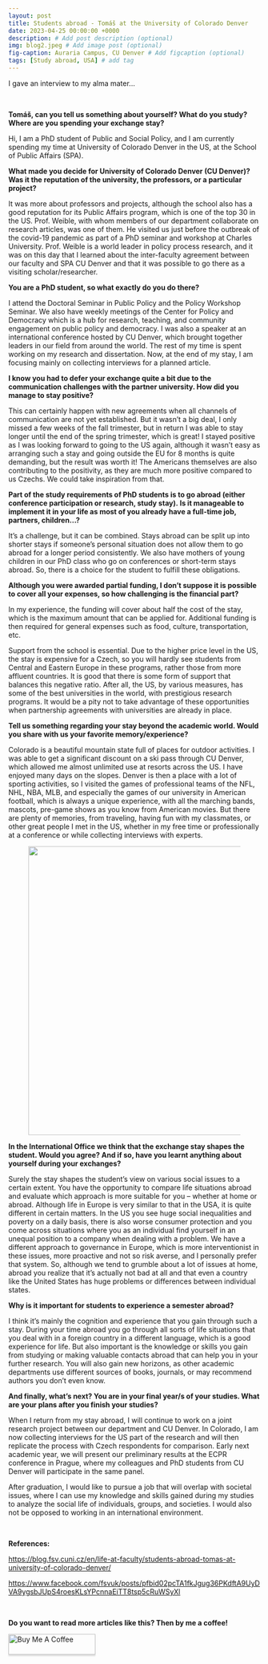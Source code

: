 ```yaml
---
layout: post
title: Students abroad - Tomáš at the University of Colorado Denver  
date: 2023-04-25 00:00:00 +0000
description: # Add post description (optional)
img: blog2.jpeg # Add image post (optional)
fig-caption: Auraria Campus, CU Denver # Add figcaption (optional)
tags: [Study abroad, USA] # add tag
---
```


I gave an interview to my alma mater... 

<p><br></p>
<p><strong>Tom&aacute;&scaron;, can you tell us something about yourself? What do you study? Where are you spending your exchange stay?</strong></p>
<p>Hi, I am a PhD student of Public and Social Policy, and I am currently spending my time at University of Colorado Denver in the US, at the School of Public Affairs (SPA).</p>
<p><strong>What made you decide for University of Colorado Denver (CU Denver)? Was it the reputation of the university, the professors, or a particular project?</strong></p>
<p>It was more about professors and projects, although the school also has a good reputation for its Public Affairs program, which is one of the top 30 in the US. Prof. Weible, with whom members of our department collaborate on research articles, was one of them. He visited us just before the outbreak of the covid-19 pandemic as part of a PhD seminar and workshop at Charles University. Prof. Weible is a world leader in policy process research, and it was on this day that I learned about the inter-faculty agreement between our faculty and SPA CU Denver and that it was possible to go there as a visiting scholar/researcher.</p>
<p><strong>You are a PhD student, so what exactly do you do there?&nbsp;</strong></p>
<p>I attend the Doctoral Seminar in Public Policy and the Policy Workshop Seminar. We also have weekly meetings of the Center for Policy and Democracy which is a hub for research, teaching, and community engagement on public policy and democracy. I was also a speaker at an international conference hosted by CU Denver, which brought together leaders in our field from around the world. The rest of my time is spent working on my research and dissertation. Now, at the end of my stay, I am focusing mainly on collecting interviews for a planned article.</p>
<p><strong>I know you had to defer your exchange quite a bit due to the communication challenges with the partner university. How did you manage to stay positive? &nbsp;</strong></p>
<p>This can certainly happen with new agreements when all channels of communication are not yet established. But it wasn&rsquo;t a big deal, I only missed a few weeks of the fall trimester, but in return I was able to stay longer until the end of the spring trimester, which is great! I stayed positive as I was looking forward to going to the US again, although it wasn&rsquo;t easy as arranging such a stay and going outside the EU for 8 months is quite demanding, but the result was worth it! The Americans themselves are also contributing to the positivity, as they are much more positive compared to us Czechs. We could take inspiration from that.</p>
<p><strong>Part of the study requirements of PhD students is to go abroad (either conference participation or research, study stay)</strong><strong>.</strong><strong>&nbsp;Is it manageable to implement it in your life as most of you already have a full-time job, partners, children&hellip;?</strong></p>
<p>It&rsquo;s a challenge, but it can be combined. Stays abroad can be split up into shorter stays if someone&rsquo;s personal situation does not allow them to go abroad for a longer period consistently. We also have mothers of young children in our PhD class who go on conferences or short-term stays abroad. So, there is a choice for the student to fulfill these obligations.</p>
<p><strong>Although you were awarded partial funding, I don&rsquo;t suppose it is possible to cover all your expenses, so how challenging is the financial part?&nbsp;</strong></p>
<p>In my experience, the funding will cover about half the cost of the stay, which is the maximum amount that can be applied for. Additional funding is then required for general expenses such as food, culture, transportation, etc.</p>
<p>Support from the school is essential. Due to the higher price level in the US, the stay is expensive for a Czech, so you will hardly see students from Central and Eastern Europe in these programs, rather those from more affluent countries. It is good that there is some form of support that balances this negative ratio. After all, the US, by various measures, has some of the best universities in the world, with prestigious research programs. It would be a pity not to take advantage of these opportunities when partnership agreements with universities are already in place.</p>
<p><strong>Tell us something regarding your stay <strong>beyond the academic world.</strong> Would you share with us your favorite memory/experience?&nbsp;</strong></p>
<p>Colorado is a beautiful mountain state full of places for outdoor activities. I was able to get a significant discount on a ski pass through CU Denver, which allowed me almost unlimited use at resorts across the US. I have enjoyed many days on the slopes. Denver is then a place with a lot of sporting activities, so I visited the games of professional teams of the NFL, NHL, NBA, MLB, and especially the games of our university in American football, which is always a unique experience, with all the marching bands, mascots, pre-game shows as you know from American movies. But there are plenty of memories, from traveling, having fun with my classmates, or other great people I met in the US, whether in my free time or professionally at a conference or while collecting interviews with experts.</p>
<figure><img src="https://blog.fsv.cuni.cz/wp-content/uploads/2023/04/IMG_20221105_131737-1024x576.jpeg" alt="" srcset="https://blog.fsv.cuni.cz/wp-content/uploads/2023/04/IMG_20221105_131737-1024x576.jpeg 1024w, https://blog.fsv.cuni.cz/wp-content/uploads/2023/04/IMG_20221105_131737-300x169.jpeg 300w, https://blog.fsv.cuni.cz/wp-content/uploads/2023/04/IMG_20221105_131737-768x432.jpeg 768w, https://blog.fsv.cuni.cz/wp-content/uploads/2023/04/IMG_20221105_131737.jpeg 1280w" sizes="(max-width: 1024px) 100vw, 1024px" width="1024" height="576"></figure>
<p><strong>In the International Office we think that the exchange stay shapes the student. Would you agree? And if so, have you learnt anything about yourself during your exchanges?</strong></p>
<p>Surely the stay shapes the student&rsquo;s view on various social issues to a certain extent. You have the opportunity to compare life situations abroad and evaluate which approach is more suitable for you &ndash; whether at home or abroad. Although life in Europe is very similar to that in the USA, it is quite different in certain matters. In the US you see huge social inequalities and poverty on a daily basis, there is also worse consumer protection and you come across situations where you as an individual find yourself in an unequal position to a company when dealing with a problem. We have a different approach to governance in Europe, which is more interventionist in these issues, more proactive and not so risk averse, and I personally prefer that system. So, although we tend to grumble about a lot of issues at home, abroad you realize that it&rsquo;s actually not bad at all and that even a country like the United States has huge problems or differences between individual states.</p>
<p><strong>Why is it important for students to experience a semester abroad?</strong></p>
<p>I think it&rsquo;s mainly the cognition and experience that you gain through such a stay. During your time abroad you go through all sorts of life situations that you deal with in a foreign country in a different language, which is a good experience for life. But also important is the knowledge or skills you gain from studying or making valuable contacts abroad that can help you in your further research. You will also gain new horizons, as other academic departments use different sources of books, journals, or may recommend authors you don&rsquo;t even know.</p>
<p><strong>And finally, what&rsquo;s next? You are in your final year/s of your studies. What are your plans after you finish your studies? &nbsp;</strong></p>
<p>When I return from my stay abroad, I will continue to work on a joint research project between our department and CU Denver. In Colorado, I am now collecting interviews for the US part of the research and will then replicate the process with Czech respondents for comparison. Early next academic year, we will present our preliminary results at the ECPR conference in Prague, where my colleagues and PhD students from CU Denver will participate in the same panel.</p>
<p>After graduation, I would like to pursue a job that will overlap with societal issues, where I can use my knowledge and skills gained during my studies to analyze the social life of individuals, groups, and societies. I would also not be opposed to working in an international environment.</p>
<div><br></div>

<b>References:</b>

<a href="https://blog.fsv.cuni.cz/en/life-at-faculty/students-abroad-tomas-at-university-of-colorado-denver/">https://blog.fsv.cuni.cz/en/life-at-faculty/students-abroad-tomas-at-university-of-colorado-denver/</a>

<a href="https://www.facebook.com/fsvuk/posts/pfbid02pcTA1fkJgug36PKdftA9UyDVA9ygsbJUpS4roesKLsYPcnnaEiTT8tsp5cRuWSyXl">https://www.facebook.com/fsvuk/posts/pfbid02pcTA1fkJgug36PKdftA9UyDVA9ygsbJUpS4roesKLsYPcnnaEiTT8tsp5cRuWSyXl</a>

<p><br></p>

<b>Do you want to read more articles like this? Then by me a coffee!</b> 

<a href="https://www.buymeacoffee.com/tomlukavec" target="_blank"><img src="https://www.buymeacoffee.com/assets/img/custom_images/orange_img.png" alt="Buy Me A Coffee" style="height: 41px !important;width: 174px !important;box-shadow: 0px 3px 2px 0px rgba(190, 190, 190, 0.5) !important;-webkit-box-shadow: 0px 3px 2px 0px rgba(190, 190, 190, 0.5) !important;" ></a>

<br>
